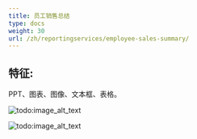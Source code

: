 ```yaml
---
title: 员工销售总结
type: docs
weight: 30
url: /zh/reportingservices/employee-sales-summary/
---
```


## **特征:**
PPT、图表、图像、文本框、表格。

![todo:image_alt_text](employee-sales-summary_1.png)

![todo:image_alt_text](employee-sales-summary_2.png)
